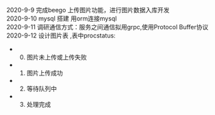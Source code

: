 2020-9-9 完成beego 上传图片功能，进行图片数据入库开发  
2020-9-10 mysql 搭建 用orm连接mysql  
2020-9-11 调研通信方式：服务之间通信拟用grpc,使用Protocol Buffer协议  
2020-9-12 设计图片表 ,表中procstatus:  
* 0. 图片未上传或上传失败
* 1. 图片上传成功
* 2. 等待队列中
* 3. 处理完成

